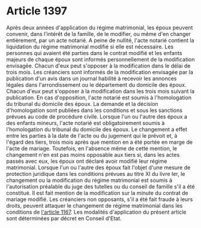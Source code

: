 # Article 1397

Après deux années d'application du régime matrimonial, les époux peuvent convenir, dans l'intérêt de la famille, de le modifier, ou même d'en changer entièrement, par un acte notarié. A peine de nullité, l'acte notarié contient la liquidation du régime matrimonial modifié si elle est nécessaire. Les personnes qui avaient été parties dans le contrat modifié et les enfants majeurs de chaque époux sont informés personnellement de la modification envisagée. Chacun d'eux peut s'opposer à la modification dans le délai de trois mois. Les créanciers sont informés de la modification envisagée par la publication d'un avis dans un journal habilité à recevoir les annonces légales dans l'arrondissement ou le département du domicile des époux. Chacun d'eux peut s'opposer à la modification dans les trois mois suivant la publication. En cas d'opposition, l'acte notarié est soumis à l'homologation du tribunal du domicile des époux. La demande et la décision d'homologation sont publiées dans les conditions et sous les sanctions prévues au code de procédure civile. Lorsque l'un ou l'autre des époux a des enfants mineurs, l'acte notarié est obligatoirement soumis à l'homologation du tribunal du domicile des époux. Le changement a effet entre les parties à la date de l'acte ou du jugement qui le prévoit et, à l'égard des tiers, trois mois après que mention en a été portée en marge de l'acte de mariage. Toutefois, en l'absence même de cette mention, le changement n'en est pas moins opposable aux tiers si, dans les actes passés avec eux, les époux ont déclaré avoir modifié leur régime matrimonial. Lorsque l'un ou l'autre des époux fait l'objet d'une mesure de protection juridique dans les conditions prévues au titre XI du livre Ier, le changement ou la modification du régime matrimonial est soumis à l'autorisation préalable du juge des tutelles ou du conseil de famille s'il a été constitué. Il est fait mention de la modification sur la minute du contrat de mariage modifié. Les créanciers non opposants, s'il a été fait fraude à leurs droits, peuvent attaquer le changement de régime matrimonial dans les conditions de <a href='/code-civil/livre-iii-des-differentes-manieres-dont-on-acquiert-la-propriete/titre-iii-des-contrats-ou-des-obligations-conventionnelles-en-general/chapitre-iii-de-leffet-des-obligations/section-6-de-leffet-des-conventions-a-legard-des-tiers/1167.md' title='Code civil - art. 1167 (V)'>l'article 1167</a>. Les modalités d'application du présent article sont déterminées par décret en Conseil d'Etat.